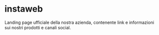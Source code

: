 # instaweb
Landing page ufficiale della nostra azienda, contenente link e informazioni sui nostri prodotti e canali social.

